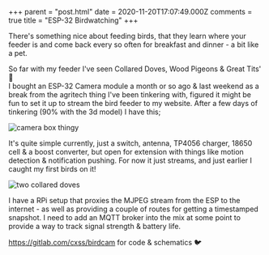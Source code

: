 +++
parent = "post.html"
date = 2020-11-20T17:07:49.000Z
comments = true
title = "ESP-32 Birdwatching"
+++

There's something nice about feeding birds, that they learn where your feeder is and come back every so often for breakfast and dinner - a bit like a pet.

So far with my feeder I've seen Collared Doves, Wood Pigeons & Great Tits' 👀   
I bought an ESP-32 Camera module a month or so ago & last weekend as a break from the agritech thing I've been tinkering with, figured it might be fun to set it up to stream the bird feeder to my website. After a few days of tinkering (90% with the 3d model) I have this;

![camera box thingy](https://ftp.cass.si/y98Zd8451.jpeg)

It's quite simple currently, just a switch, antenna, TP4056 charger, 18650 cell & a boost converter, but open for extension with things like motion detection & notification pushing. For now it just streams, and just earlier I caught my first birds on it!

![two collared doves](https://ftp.cass.si/d984ca03v.png)

I have a RPi setup that proxies the MJPEG stream from the ESP to the internet - as well as providing a couple of routes for getting a timestamped snapshot. I need to add an MQTT broker into the mix at some point to provide a way to track signal strength & battery life.

<https://gitlab.com/cxss/birdcam> for code & schematics 🐦